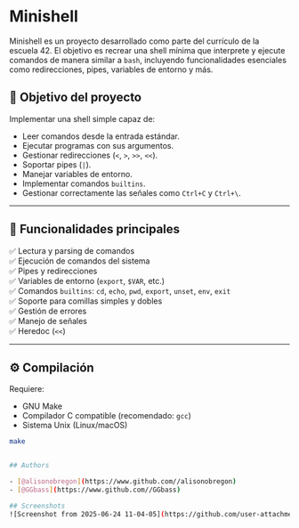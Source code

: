 
# Minishell
Minishell es un proyecto desarrollado como parte del currículo de la escuela 42. El objetivo es recrear una shell mínima que interprete y ejecute comandos de manera similar a `bash`, incluyendo funcionalidades esenciales como redirecciones, pipes, variables de entorno y más.

## 🚀 Objetivo del proyecto

Implementar una shell simple capaz de:
- Leer comandos desde la entrada estándar.
- Ejecutar programas con sus argumentos.
- Gestionar redirecciones (`<`, `>`, `>>`, `<<`).
- Soportar pipes (`|`).
- Manejar variables de entorno.
- Implementar comandos `builtins`.
- Gestionar correctamente las señales como `Ctrl+C` y `Ctrl+\`.

---

## 🧠 Funcionalidades principales

✅ Lectura y parsing de comandos  
✅ Ejecución de comandos del sistema  
✅ Pipes y redirecciones  
✅ Variables de entorno (`export`, `$VAR`, etc.)  
✅ Comandos `builtins`: `cd`, `echo`, `pwd`, `export`, `unset`, `env`, `exit`  
✅ Soporte para comillas simples y dobles  
✅ Gestión de errores  
✅ Manejo de señales  
✅ Heredoc (`<<`)  

---

## ⚙️ Compilación

Requiere:  
- GNU Make  
- Compilador C compatible (recomendado: `gcc`)  
- Sistema Unix (Linux/macOS)

```bash
make


## Authors

- [@alisonobregon](https://www.github.com//alisonobregon)
- [@GGbass](https://www.github.com//GGbass)

## Screenshots
![Screenshot from 2025-06-24 11-04-05](https://github.com/user-attachments/assets/1314d0a5-22b0-4751-9df8-edc597bf4649)

